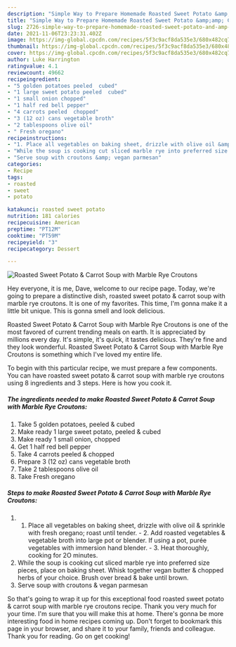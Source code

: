 ```yaml
---
description: "Simple Way to Prepare Homemade Roasted Sweet Potato &amp;amp; Carrot Soup with Marble Rye Croutons"
title: "Simple Way to Prepare Homemade Roasted Sweet Potato &amp;amp; Carrot Soup with Marble Rye Croutons"
slug: 2726-simple-way-to-prepare-homemade-roasted-sweet-potato-and-amp-carrot-soup-with-marble-rye-croutons
date: 2021-11-06T23:23:31.402Z
image: https://img-global.cpcdn.com/recipes/5f3c9acf8da535e3/680x482cq70/roasted-sweet-potato-carrot-soup-with-marble-rye-croutons-recipe-main-photo.jpg
thumbnail: https://img-global.cpcdn.com/recipes/5f3c9acf8da535e3/680x482cq70/roasted-sweet-potato-carrot-soup-with-marble-rye-croutons-recipe-main-photo.jpg
cover: https://img-global.cpcdn.com/recipes/5f3c9acf8da535e3/680x482cq70/roasted-sweet-potato-carrot-soup-with-marble-rye-croutons-recipe-main-photo.jpg
author: Luke Harrington
ratingvalue: 4.1
reviewcount: 49662
recipeingredient:
- "5 golden potatoes peeled  cubed"
- "1 large sweet potato peeled  cubed"
- "1 small onion chopped"
- "1 half red bell pepper"
- "4 carrots peeled  chopped"
- "3 (12 oz) cans vegetable broth"
- "2 tablespoons olive oil"
- " Fresh oregano"
recipeinstructions:
- "1. Place all vegetables on baking sheet, drizzle with olive oil &amp; sprinkle with fresh oregano; roast until tender. 2. Add roasted vegetables &amp; vegetable broth into large pot or blender. If using a pot, purée vegetables with immersion hand blender. 3. Heat thoroughly, cooking for 2O minutes."
- "While the soup is cooking cut sliced marble rye into preferred size pieces, place on baking sheet. Whisk together vegan butter &amp; chopped herbs of your choice. Brush over bread &amp; bake until brown."
- "Serve soup with croutons &amp; vegan parmesan"
categories:
- Recipe
tags:
- roasted
- sweet
- potato

katakunci: roasted sweet potato 
nutrition: 181 calories
recipecuisine: American
preptime: "PT12M"
cooktime: "PT59M"
recipeyield: "3"
recipecategory: Dessert

---
```



![Roasted Sweet Potato &amp; Carrot Soup with Marble Rye Croutons](https://img-global.cpcdn.com/recipes/5f3c9acf8da535e3/680x482cq70/roasted-sweet-potato-carrot-soup-with-marble-rye-croutons-recipe-main-photo.jpg)

Hey everyone, it is me, Dave, welcome to our recipe page. Today, we're going to prepare a distinctive dish, roasted sweet potato &amp; carrot soup with marble rye croutons. It is one of my favorites. This time, I'm gonna make it a little bit unique. This is gonna smell and look delicious.

Roasted Sweet Potato &amp; Carrot Soup with Marble Rye Croutons is one of the most favored of current trending meals on earth. It is appreciated by millions every day. It's simple, it's quick, it tastes delicious. They're fine and they look wonderful. Roasted Sweet Potato &amp; Carrot Soup with Marble Rye Croutons is something which I've loved my entire life.




To begin with this particular recipe, we must prepare a few components. You can have roasted sweet potato &amp; carrot soup with marble rye croutons using 8 ingredients and 3 steps. Here is how you cook it.

<!--inarticleads1-->

##### The ingredients needed to make Roasted Sweet Potato &amp; Carrot Soup with Marble Rye Croutons:

1. Take 5 golden potatoes, peeled &amp; cubed
1. Make ready 1 large sweet potato, peeled &amp; cubed
1. Make ready 1 small onion, chopped
1. Get 1 half red bell pepper
1. Take 4 carrots peeled &amp; chopped
1. Prepare 3 (12 oz) cans vegetable broth
1. Take 2 tablespoons olive oil
1. Take  Fresh oregano




<!--inarticleads2-->

##### Steps to make Roasted Sweet Potato &amp; Carrot Soup with Marble Rye Croutons:

1. 1. Place all vegetables on baking sheet, drizzle with olive oil &amp; sprinkle with fresh oregano; roast until tender. - 2. Add roasted vegetables &amp; vegetable broth into large pot or blender. If using a pot, purée vegetables with immersion hand blender. - 3. Heat thoroughly, cooking for 2O minutes.
1. While the soup is cooking cut sliced marble rye into preferred size pieces, place on baking sheet. Whisk together vegan butter &amp; chopped herbs of your choice. Brush over bread &amp; bake until brown.
1. Serve soup with croutons &amp; vegan parmesan




So that's going to wrap it up for this exceptional food roasted sweet potato &amp; carrot soup with marble rye croutons recipe. Thank you very much for your time. I'm sure that you will make this at home. There's gonna be more interesting food in home recipes coming up. Don't forget to bookmark this page in your browser, and share it to your family, friends and colleague. Thank you for reading. Go on get cooking!
